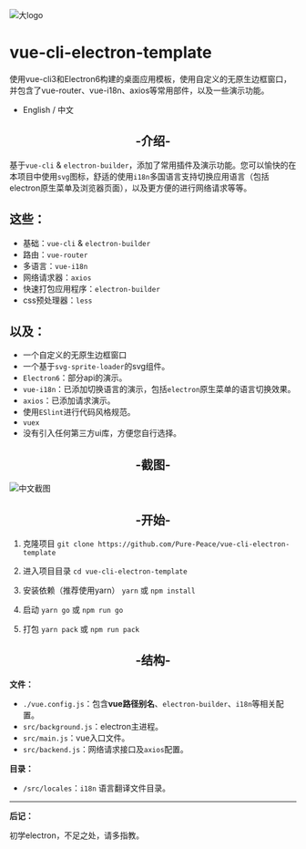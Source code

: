![大logo](http://otsu.fun/big_logo.png)
# vue-cli-electron-template
使用vue-cli3和Electron6构建的桌面应用模板，使用自定义的无原生边框窗口，并包含了vue-router、vue-i18n、axios等常用部件，以及一些演示功能。

- English / 中文

<h2 align="center">-介绍-</h2>

基于`vue-cli` & `electron-builder`，添加了常用插件及演示功能。您可以愉快的在本项目中使用`svg`图标，舒适的使用`i18n`多国语言支持切换应用语言（包括electron原生菜单及浏览器页面），以及更方便的进行网络请求等等。

## 这些：
- 基础：`vue-cli` & `electron-builder`
- 路由：`vue-router`
- 多语言：`vue-i18n`
- 网络请求器：`axios`
- 快速打包应用程序：`electron-builder`
- css预处理器：`less`

## 以及：
- 一个自定义的无原生边框窗口
- 一个基于`svg-sprite-loader`的svg组件。
- `Electron6`：部分api的演示。
- `vue-i18n`：已添加切换语言的演示，包括`electron`原生菜单的语言切换效果。
- `axios`：已添加请求演示。
- 使用`ESlint`进行代码风格规范。
- `vuex`
- 没有引入任何第三方ui库，方便您自行选择。

<h2 align="center">-截图-</h2>

![中文截图](http://otsu.fun/shoot_zh.png)

<h2 align="center">-开始-</h2>


 1. 克隆项目
`git clone https://github.com/Pure-Peace/vue-cli-electron-template`

 2. 进入项目目录
`cd vue-cli-electron-template`

 3. 安装依赖（推荐使用yarn）
`yarn` 或 `npm install`

 4. 启动
`yarn go` 或 `npm run go`

 5. 打包
`yarn pack` 或 `npm run pack`


<h2 align="center">-结构-</h2>

**文件：**

- `./vue.config.js`：包含**vue路径别名**、`electron-builder`、`i18n`等相关配置。
- `src/background.js`：electron主进程。
- `src/main.js`：vue入口文件。
- `src/backend.js`：网络请求接口及`axios`配置。

**目录：**

- `/src/locales`：`i18n` 语言翻译文件目录。

---
**后记：**

初学electron，不足之处，请多指教。
